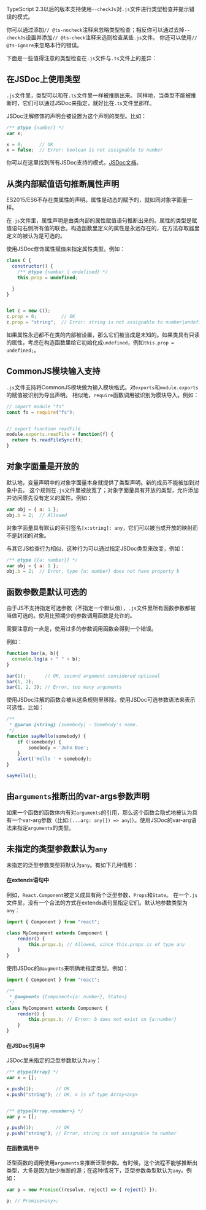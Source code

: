 TypeScript 2.3以后的版本支持使用`--checkJs`对`.js`文件进行类型检查并提示错误的模式。

你可以通过添加`// @ts-nocheck`注释来忽略类型检查；相反你可以通过去掉`--checkJs`设置并添加`// @ts-check`注释来选则检查某些`.js`文件。
你还可以使用`// @ts-ignore`来忽略本行的错误。

下面是一些值得注意的类型检查在`.js`文件与`.ts`文件上的差异：

## 在JSDoc上使用类型

`.js`文件里，类型可以和在`.ts`文件里一样被推断出来。
同样地，当类型不能被推断时，它们可以通过JSDoc来指定，就好比在`.ts`文件里那样。

JSDoc注解修饰的声明会被设置为这个声明的类型。比如：

```js
/** @type {number} */
var x;

x = 0;      // OK
x = false;  // Error: boolean is not assignable to number
```

你可以在这里找到所有JSDoc支持的模式，[JSDoc文档](https://github.com/Microsoft/TypeScript/wiki/JSDoc-support-in-JavaScript)。

## 从类内部赋值语句推断属性声明

ES2015/ES6不存在类属性的声明。属性是动态的赋予的，就如同对象字面量一样。

在`.js`文件里，属性声明是由类内部的属性赋值语句推断出来的。属性的类型是赋值语句右侧所有值的联合。构造函数里定义的属性是永远存在的，在方法存取器里定义的被认为是可选的。

使用JSDoc修饰属性赋值来指定属性类型。例如：

```js
class C {
  constructor() {
    /** @type {number | undefined} */
    this.prop = undefined;

  }
}


let c = new C();
c.prop = 0;         // OK
c.prop = "string";  // Error: string is not assignable to number|undefined
```

如果属性永远都不在类的内部被设置，那么它们被当成是未知的。如果类具有只读的属性，考虑在构造函数里给它初始化成`undefined`，例如`this.prop = undefined;`。

## CommonJS模块输入支持

`.js`文件支持将CommonJS模块做为输入模块格式。对`exports`和`module.exports`的赋值被识别为导出声明。
相似地，`require`函数调用被识别为模块导入。例如：

```ts
// import module "fs"
const fs = require("fs");


// export function readFile
module.exports.readFile = function(f) {
  return fs.readFileSync(f);  
}
```

## 对象字面量是开放的

默认地，变量声明中的对象字面量本身就提供了类型声明。新的成员不能被加到对象中去。
这个规则在`.js`文件里被放宽了；对象字面量具有开放的类型，允许添加并访问原先没有定义的属性。例如：

```js
var obj = { a: 1 };
obj.b = 2;  // Allowed
```

对象字面量具有默认的索引签名`[x:string]: any`，它们可以被当成开放的映射而不是封闭的对象。

与其它JS检查行为相似，这种行为可以通过指定JSDoc类型来改变，例如：

```js
/** @type {{a: number}} */
var obj = { a: 1 };
obj.b = 2;  // Error, type {a: number} does not have property b
```


## 函数参数是默认可选的

由于JS不支持指定可选参数（不指定一个默认值），`.js`文件里所有函数参数都被当做可选的。使用比预期少的参数调用函数是允许的。

需要注意的一点是，使用过多的参数调用函数会得到一个错误。

例如：

```js
function bar(a, b){
  console.log(a + " " + b);
}

bar(1);       // OK, second argument considered optional
bar(1, 2);
bar(1, 2, 3); // Error, too many arguments
```

使用JSDoc注解的函数会被从这条规则里移除。使用JSDoc可选参数语法来表示可选性。比如：

```js
/**
 * @param {string} [somebody] - Somebody's name.
 */
function sayHello(somebody) {
    if (!somebody) {
        somebody = 'John Doe';
    }
    alert('Hello ' + somebody);
}

sayHello();
```

## 由`arguments`推断出的var-args参数声明

如果一个函数的函数体内有对`arguments`的引用，那么这个函数会隐式地被认为具有一个var-arg参数（比如:`(...arg: any[]) => any`)）。使用JSDoc的var-arg语法来指定`arguments`的类型。


## 未指定的类型参数默认为`any`

未指定的泛型参数类型将默认为`any`。有如下几种情形：

#### 在extends语句中

例如，`React.Component`被定义成具有两个泛型参数，`Props`和`State`。
在一个`.js`文件里，没有一个合法的方式在extends语句里指定它们。默认地参数类型为`any`：

```js
import { Component } from "react";

class MyComponent extends Component {
    render() {
        this.props.b; // Allowed, since this.props is of type any
    }
}
```

使用JSDoc的`@augments`来明确地指定类型。例如：

```js
import { Component } from "react";

/**
 * @augments {Component<{a: number}, State>}
 */
class MyComponent extends Component {
    render() {
        this.props.b; // Error: b does not exist on {a:number}
    }
}
```

#### 在JSDoc引用中

JSDoc里未指定的泛型参数默认为`any`：

```js
/** @type{Array} */
var x = [];

x.push(1);        // OK
x.push("string"); // OK, x is of type Array<any>


/** @type{Array.<number>} */
var y = [];

y.push(1);        // OK
y.push("string"); // Error, string is not assignable to number

```

#### 在函数调用中

泛型函数的调用使用`arguments`来推断泛型参数。有时候，这个流程不能够推断出类型，大多是因为缺少推断的源；在这种情况下，泛型参数类型默认为`any`。例如：

```js
var p = new Promise((resolve, reject) => { reject() });

p; // Promise<any>;
```
